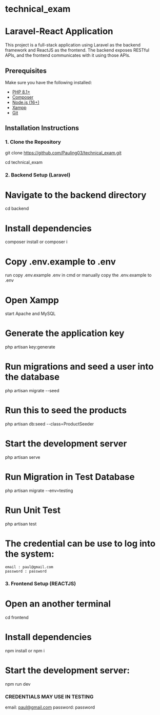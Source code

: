 # technical_exam

# Laravel-React Application

This project is a full-stack application using Laravel as the backend framework and ReactJS as the frontend. The backend exposes RESTful APIs, and the frontend communicates with it using those APIs.

## Prerequisites

Make sure you have the following installed:

- [PHP 8.1+](https://www.php.net/downloads)
- [Composer](https://getcomposer.org/download/)
- [Node.js (16+)](https://nodejs.org/en/download/)
- [Xampp](https://www.apachefriends.org/download.html)
- [Git](https://git-scm.com/)

## Installation Instructions

### 1. Clone the Repository

git clone https://github.com/Pauling03/technical_exam.git

cd technical_exam

### 2. Backend Setup (Laravel)

# Navigate to the backend directory
cd backend

# Install dependencies
composer install or composer i

# Copy .env.example to .env
run copy .env.example .env in cmd or manually copy the .env.example to .env

# Open Xampp
 start Apache and MySQL

# Generate the application key
php artisan key:generate

# Run migrations and seed a user into the database
php artisan migrate --seed

# Run this to seed the products
php artisan db:seed --class=ProductSeeder

# Start the development server
php artisan serve


# Run Migration in Test Database
php artisan migrate --env=testing

# Run Unit Test
php artisan test

# The credential can be use to log into the system:
    email : paul@gmail.com
    password : password

### 3. Frontend Setup (REACTJS)

# Open an another terminal
cd frontend

# Install dependencies
npm install or npm i

# Start the development server:
npm run dev

### CREDENTIALS MAY USE IN TESTING ###
 email: paul@gmail.com
 password: password